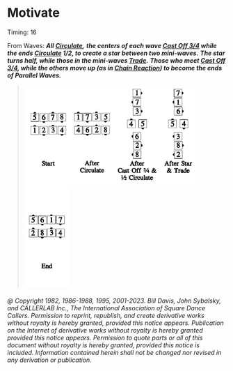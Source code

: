 
# Motivate

Timing: 16

From Waves: ***All [Circulate](../b1/circulate.md),***
***the centers of each wave
[ Cast Off 3/4](../ms/cast_off_three_quarters.md)
while the ends [Circulate](../b1/circulate.md) 1/2, to create a star between two mini-waves.***
***The star turns half, while those in
the mini-waves [Trade](../b2/trade.md).***
***Those who meet
[Cast Off 3/4](../ms/cast_off_three_quarters.md),
while the others move up (as in [Chain Reaction](../a1/chain_reaction.md)) 
to become the ends of Parallel Waves.***

> 
> ![alt](motivate_1a.png)![alt](motivate_1b.png)![alt](motivate_1c.png)![alt](motivate_1d.png)![alt](motivate_1e.png)
> 

###### @ Copyright 1982, 1986-1988, 1995, 2001-2023. Bill Davis, John Sybalsky, and CALLERLAB Inc., The International Association of Square Dance Callers. Permission to reprint, republish, and create derivative works without royalty is hereby granted, provided this notice appears. Publication on the Internet of derivative works without royalty is hereby granted provided this notice appears. Permission to quote parts or all of this document without royalty is hereby granted, provided this notice is included. Information contained herein shall not be changed nor revised in any derivation or publication.
